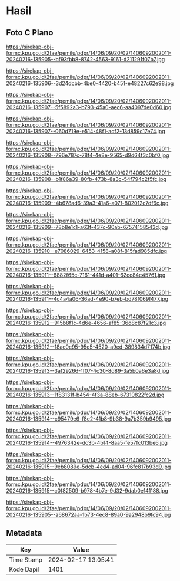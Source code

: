 # Hasil

## Foto C Plano

https://sirekap-obj-formc.kpu.go.id/2fae/pemilu/pdpr/14/06/09/20/02/1406092002011-20240216-135905--bf93fbb8-8742-4563-9161-d211291f07b7.jpg

https://sirekap-obj-formc.kpu.go.id/2fae/pemilu/pdpr/14/06/09/20/02/1406092002011-20240216-135906--3d24dcbb-4be0-4420-b451-e48227c62e98.jpg

https://sirekap-obj-formc.kpu.go.id/2fae/pemilu/pdpr/14/06/09/20/02/1406092002011-20240216-135907--5f5892a3-b793-45a0-aec6-aa4097de0d60.jpg

https://sirekap-obj-formc.kpu.go.id/2fae/pemilu/pdpr/14/06/09/20/02/1406092002011-20240216-135907--060d719e-e514-48f1-adf2-13d859c17e74.jpg

https://sirekap-obj-formc.kpu.go.id/2fae/pemilu/pdpr/14/06/09/20/02/1406092002011-20240216-135908--796e787c-78f4-4e8e-9565-d9d64f3c0bf0.jpg

https://sirekap-obj-formc.kpu.go.id/2fae/pemilu/pdpr/14/06/09/20/02/1406092002011-20240216-135908--b1f86a39-80fb-473b-8a3c-54f794c2f5fc.jpg

https://sirekap-obj-formc.kpu.go.id/2fae/pemilu/pdpr/14/06/09/20/02/1406092002011-20240216-135909--4b678ad6-39a3-41a6-a07f-802012c7df6c.jpg

https://sirekap-obj-formc.kpu.go.id/2fae/pemilu/pdpr/14/06/09/20/02/1406092002011-20240216-135909--78b8e1c1-a63f-437c-90ab-67574158543d.jpg

https://sirekap-obj-formc.kpu.go.id/2fae/pemilu/pdpr/14/06/09/20/02/1406092002011-20240216-135910--e7086029-6453-4158-a08f-815fad985dfc.jpg

https://sirekap-obj-formc.kpu.go.id/2fae/pemilu/pdpr/14/06/09/20/02/1406092002011-20240216-135911--6882f65c-7161-441d-a401-62cc84c45761.jpg

https://sirekap-obj-formc.kpu.go.id/2fae/pemilu/pdpr/14/06/09/20/02/1406092002011-20240216-135911--4c4a4a06-36ad-4e90-b7eb-bd78f069f477.jpg

https://sirekap-obj-formc.kpu.go.id/2fae/pemilu/pdpr/14/06/09/20/02/1406092002011-20240216-135912--915b8f1c-4d6e-4656-af85-36d8c87f21c3.jpg

https://sirekap-obj-formc.kpu.go.id/2fae/pemilu/pdpr/14/06/09/20/02/1406092002011-20240216-135912--18ac0c95-95e5-4520-a9ed-389834d7174b.jpg

https://sirekap-obj-formc.kpu.go.id/2fae/pemilu/pdpr/14/06/09/20/02/1406092002011-20240216-135913--3af29266-1f07-4c30-8d89-3a5b0a6e3a8d.jpg

https://sirekap-obj-formc.kpu.go.id/2fae/pemilu/pdpr/14/06/09/20/02/1406092002011-20240216-135913--1f83131f-b454-4f3a-88eb-67310822fc2d.jpg

https://sirekap-obj-formc.kpu.go.id/2fae/pemilu/pdpr/14/06/09/20/02/1406092002011-20240216-135914--c95479e6-f8e2-41b8-9b38-9a7b359b9495.jpg

https://sirekap-obj-formc.kpu.go.id/2fae/pemilu/pdpr/14/06/09/20/02/1406092002011-20240216-135914--4976342e-dc3b-4b14-8aa5-fe57fc013be6.jpg

https://sirekap-obj-formc.kpu.go.id/2fae/pemilu/pdpr/14/06/09/20/02/1406092002011-20240216-135915--9eb8089e-5dcb-4ed4-ad04-96fc817b93d9.jpg

https://sirekap-obj-formc.kpu.go.id/2fae/pemilu/pdpr/14/06/09/20/02/1406092002011-20240216-135915--c0f82509-b978-4b7e-9d32-9dab0e141188.jpg

https://sirekap-obj-formc.kpu.go.id/2fae/pemilu/pdpr/14/06/09/20/02/1406092002011-20240216-135905--a68672aa-1b73-4ec8-89a0-9a2948b9fc94.jpg


## Metadata

| Key        | Value               |
| ---------- | ------------------- |
| Time Stamp | 2024-02-17 13:05:41 |
| Kode Dapil | 1401                |



